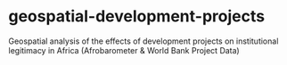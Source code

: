 # geospatial-development-projects
Geospatial analysis of the effects of development projects on institutional legitimacy in Africa (Afrobarometer &amp; World Bank Project Data)
